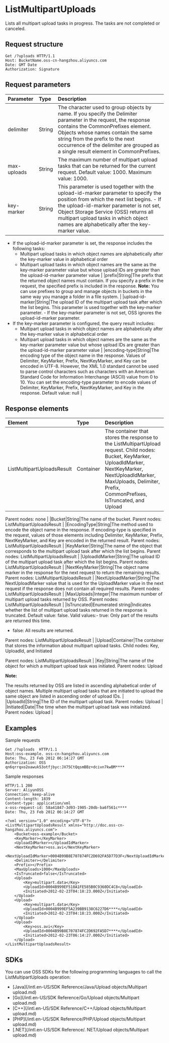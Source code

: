 # ListMultipartUploads

Lists all multipart upload tasks in progress. The tasks are not completed or canceled.

## Request structure

```
Get /?uploads HTTP/1.1
Host: BucketName.oss-cn-hangzhou.aliyuncs.com
Date: GMT Date
Authorization: Signature
```

## Request parameters

|Parameter|Type|Description|
|:--------|:---|:----------|
|delimiter|String|The character used to group objects by name. If you specify the Delimiter parameter in the request, the response contains the CommonPrefixes element. Objects whose names contain the same string from the prefix to the next occurrence of the delimiter are grouped as a single result element in CommonPrefixes.|
|max-uploads|String|The maximum number of multipart upload tasks that can be returned for the current request. Default value: 1000. Maximum value: 1000.|
|key-marker|String|This parameter is used together with the upload-id-marker parameter to specify the position from which the next list begins. -   If the upload-id-marker parameter is not set, Object Storage Service \(OSS\) returns all multipart upload tasks in which object names are alphabetically after the key-marker value.
-   If the upload-id-marker parameter is set, the response includes the following tasks:
    -   Multipart upload tasks in which object names are alphabetically after the key-marker value in alphabetical order
    -   Multipart upload tasks in which object names are the same as the key-marker parameter value but whose upload IDs are greater than the upload-id-marker parameter value |
|prefix|String|The prefix that the returned object names must contain. If you specify a prefix in the request, the specified prefix is included in the response. **Note:** You can use prefixes to group and manage objects in buckets in the same way you manage a folder in a file system. |
|upload-id-marker|String|The upload ID of the multipart upload task after which the list begins. This parameter is used together with the key-marker parameter. -   If the key-marker parameter is not set, OSS ignores the upload-id-marker parameter.
-   If the key-marker parameter is configured, the query result includes:
    -   Multipart upload tasks in which object names are alphabetically after the key-marker value in alphabetical order
    -   Multipart upload tasks in which object names are the same as the key-marker parameter value but whose upload IDs are greater than the upload-id-marker parameter value |
|encoding-type|String|The encoding type of the object name in the response. Values of Delimiter, KeyMarker, Prefix, NextKeyMarker, and Key can be encoded in UTF-8. However, the XML 1.0 standard cannot be used to parse control characters such as characters with an American Standard Code for Information Interchange \(ASCII\) value from 0 to 10. You can set the encoding-type parameter to encode values of Delimiter, KeyMarker, Prefix, NextKeyMarker, and Key in the response. Default value: null |

## Response elements

|Element|Type|Description|
|:------|:---|:----------|
|ListMultipartUploadsResult|Container|The container that stores the response to the ListMultipartUpload request. Child nodes: Bucket, KeyMarker, UploadIdMarker, NextKeyMarker, NextUploadIdMarker, MaxUploads, Delimiter, Prefix, CommonPrefixes, IsTruncated, and Upload

Parent nodes: none |
|Bucket|String|The name of the bucket. Parent nodes: ListMultipartUploadsResult |
|EncodingType|String|The method used to encode the object name in the response. If encoding-type is specified in the request, values of those elements including Delimiter, KeyMarker, Prefix, NextKeyMarker, and Key are encoded in the returned result. Parent nodes: ListMultipartUploadsResult |
|KeyMarker|String|The name of the object that corresponds to the multipart upload task after which the list begins. Parent nodes: ListMultipartUploadsResult |
|UploadIdMarker|String|The upload ID of the multipart upload task after which the list begins. Parent nodes: ListMultipartUploadsResult |
|NextKeyMarker|String|The object name marker in the response for the next request to return the remaining results. Parent nodes: ListMultipartUploadsResult |
|NextUploadMarker|String|The NextUploadMarker value that is used for the UploadMarker value in the next request if the response does not contain all required results. Parent nodes: ListMultipartUploadsResult |
|MaxUploads|Integer|The maximum number of multipart upload tasks returned by OSS. Parent nodes: ListMultipartUploadsResult |
|IsTruncated|Enumerated string|Indicates whether the list of multipart upload tasks returned in the response is truncated. Default value: false. Valid values:-   true: Only part of the results are returned this time.
-   false: All results are returned.

Parent nodes: ListMultipartUploadsResult |
|Upload|Container|The container that stores the information about multipart upload tasks. Child nodes: Key, UploadId, and Initiated

Parent nodes: ListMultipartUploadsResult |
|Key|String|The name of the object for which a multipart upload task was initiated. Parent nodes: Upload

**Note:**

The results returned by OSS are listed in ascending alphabetical order of object names. Multiple multipart upload tasks that are initiated to upload the same object are listed in ascending order of upload IDs. |
|UploadId|String|The ID of the multipart upload task. Parent nodes: Upload |
|Initiated|Date|The time when the multipart upload task was initialized. Parent nodes: Upload |

## Examples

Sample requests

```
Get /?uploads  HTTP/1.1
Host:oss-example. oss-cn-hangzhou.aliyuncs.com
Date: Thu, 23 Feb 2012 06:14:27 GMT
Authorization: OSS qn6qrrqxo2oawuk53otfjbyc:JX75CtQqsmBBz+dcivn7kwBM****
```

Sample responses

```
HTTP/1.1 200 
Server: AliyunOSS
Connection: keep-alive
Content-length: 1839
Content-type: application/xml
x-oss-request-id: 58a41847-3d93-1905-20db-ba6f561c****
Date: Thu, 23 Feb 2012 06:14:27 GMT

<?xml version="1.0" encoding="UTF-8"?>
<ListMultipartUploadsResult xmlns="http://doc.oss-cn-hangzhou.aliyuncs.com">
    <Bucket>oss-example</Bucket>
    <KeyMarker></KeyMarker>
    <UploadIdMarker></UploadIdMarker>
    <NextKeyMarker>oss.avi</NextKeyMarker>
    <NextUploadIdMarker>0004B99B8E707874FC2D692FA5D77D3F</NextUploadIdMarker>
    <Delimiter></Delimiter>
    <Prefix></Prefix>
    <MaxUploads>1000</MaxUploads>
    <IsTruncated>false</IsTruncated>
    <Upload>
        <Key>multipart.data</Key>
        <UploadId>0004B999EF518A1FE585B0C9360DC4C8</UploadId>
        <Initiated>2012-02-23T04:18:23.000Z</Initiated>
    </Upload>
    <Upload>
        <Key>multipart.data</Key>
        <UploadId>0004B999EF5A239BB9138C6227D6****</UploadId>
        <Initiated>2012-02-23T04:18:23.000Z</Initiated>
    </Upload>
    <Upload>
        <Key>oss.avi</Key>
        <UploadId>0004B99B8E707874FC2D692FA5D7****</UploadId>
        <Initiated>2012-02-23T06:14:27.000Z</Initiated>
    </Upload>
</ListMultipartUploadsResult>
```

## SDKs

You can use OSS SDKs for the following programming languages to call the ListMultipartUploads operation:

-   [Java](/intl.en-US/SDK Reference/Java/Upload objects/Multipart upload.md)
-   [Go](/intl.en-US/SDK Reference/Go/Upload objects/Multipart upload.md)
-   [C++](/intl.en-US/SDK Reference/C++/Upload objects/Multipart upload.md)
-   [PHP](/intl.en-US/SDK Reference/PHP/Upload objects/Multipart upload.md)
-   [.NET](/intl.en-US/SDK Reference/. NET/Upload objects/Multipart upload.md)

